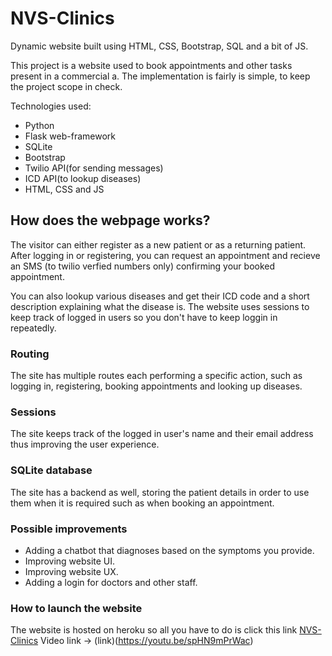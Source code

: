 # NVS-Clinics
Dynamic website built using HTML, CSS, Bootstrap, SQL and a bit of JS.

This project is a website used to book appointments and other tasks present in a commercial a. The implementation is fairly is simple, to keep the project scope in check.

Technologies used:

- Python
- Flask web-framework
- SQLite
- Bootstrap
- Twilio API(for sending messages)
- ICD API(to lookup diseases)
- HTML, CSS and JS

## How does the webpage works?

The visitor can either register as a new patient or as a returning patient. After logging in or registering, you can request an appointment and recieve an SMS (to twilio verfied numbers only) confirming your booked appointment.

You can also lookup various diseases and get their ICD code and a short description explaining what the disease is. The website uses sessions to keep track of logged in users so you don't have to keep loggin in repeatedly.

### Routing
The site has multiple routes each performing a specific action, such as logging in, registering, booking appointments and looking up diseases.

### Sessions
The site keeps track of the logged in user's name and their email address thus improving the user experience.

### SQLite database
The site has a backend as well, storing the patient details in order to use them when it is required such as when booking an appointment.

### Possible improvements
- Adding a chatbot that diagnoses based on the symptoms you provide.
- Improving website UI.
- Improving website UX.
- Adding a login for doctors and other staff.

### How to launch the website
The website is hosted on heroku so all you have to do is click this link [NVS-Clinics](https://nvs-clinics.herokuapp.com/)
Video link -> (link)(https://youtu.be/spHN9mPrWac)
